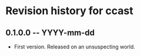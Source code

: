 # Revision history for ccast

## 0.1.0.0 -- YYYY-mm-dd

* First version. Released on an unsuspecting world.
